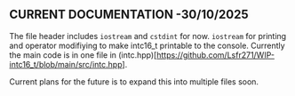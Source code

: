 ## CURRENT DOCUMENTATION -30/10/2025

The file header includes `iostream` and `cstdint` for now. `iostream` for printing and operator modifiying to make intc16_t printable to the console.
Currently the main code is in one file in (intc.hpp)[https://github.com/Lsfr271/WIP-intc16_t/blob/main/src/intc.hpp].

Current plans for the future is to expand this into multiple files soon.
